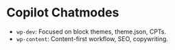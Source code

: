 # Copilot Chatmodes

- `wp-dev`: Focused on block themes, theme.json, CPTs.
- `wp-content`: Content-first workflow, SEO, copywriting.
